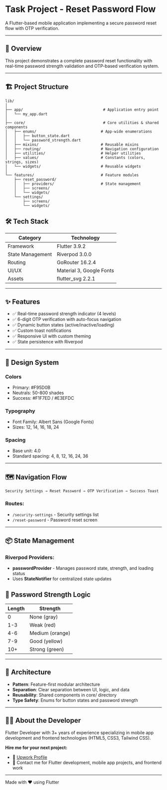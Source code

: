 # Task Project - Reset Password Flow

A Flutter-based mobile application implementing a secure password reset flow with OTP verification.

----

## 📱 Overview

This project demonstrates a complete password reset functionality with real-time password strength validation and OTP-based verification system.

----

## 🏗️ Project Structure

```
lib/
│
├── app/                                    # Application entry point
│   └── my_app.dart
│
├── core/                                   # Core utilities & shared components
│   ├── enums/                             # App-wide enumerations
│   │   ├── button_state.dart
│   │   └── password_strength.dart
│   ├── mixins/                            # Reusable mixins
│   ├── routing/                           # Navigation configuration
│   ├── utilities/                         # Helper utilities
│   ├── values/                            # Constants (colors, strings, sizes)
│   └── widgets/                           # Reusable widgets
│
└── features/                              # Feature modules
    ├── reset_password/
    │   ├── providers/                     # State management
    │   ├── screens/
    │   └── widgets/
    └── settings/
        ├── screens/
        └── widgets/

```


## 🛠️ Tech Stack

| Category | Technology |
| ------------- | ------------- |
| Framework | Flutter 3.9.2 |
| State Management | Riverpod 3.0.0 |
| Routing | GoRouter 16.2.4 |
| UI/UX | Material 3, Google Fonts |
| Assets | flutter_svg 2.2.1 |

----

## ✨ Features

- ✅ Real-time password strength indicator (4 levels)
- ✅ 6-digit OTP verification with auto-focus navigation
- ✅ Dynamic button states (active/inactive/loading)
- ✅ Custom toast notifications
- ✅ Responsive UI with custom theming
- ✅ State persistence with Riverpod

----

## 🎨 Design System

### Colors

- Primary: #F95D0B
- Neutrals: 50-800 shades
- Success: #F1F7ED / #E3EFDC

### Typography

- Font Family: Albert Sans (Google Fonts)
- Sizes: 12, 14, 16, 18, 24

### Spacing

- Base unit: 4.0
- Standard spacing: 4, 8, 12, 16, 24, 36

----

## 🗺️ Navigation Flow

``` 
Security Settings → Reset Password → OTP Verification → Success Toast
```

### Routes:

- `/security-settings` - Security settings list
- `/reset-password` - Password reset screen

----

## 📦 State Management

### Riverpod Providers:

- **passwordProvider** - Manages password state, strength, and loading status
- Uses **StateNotifier** for centralized state updates

## 🔐 Password Strength Logic

| Length | Strength |
| ------------- | ------------- |
| 0 | None (gray) |
| 1-3 | Weak (red) |
| 4-6 | Medium (orange) |
| 7-9 | Good (yellow) |
| 10+ | Strong (green) |

---- 

## 📐 Architecture

- **Pattern**: Feature-first modular architecture
- **Separation**: Clear separation between UI, logic, and data
- **Reusability**: Shared components in core/ directory
- **Type Safety**: Enums for button states and password strength

---- 

## 👨‍💻 About the Developer

Flutter Developer with 3+ years of experience specializing in mobile app development and frontend technologies (HTML5, CSS3, Tailwind CSS).

**Hire me for your next project:**
- 💼 [Upwork Profile](https://www.upwork.com/freelancers/~01bb489da512873d44)
- 📧 Contact me for Flutter development, mobile app projects, and frontend work

---- 

Made with ❤️ using Flutter
